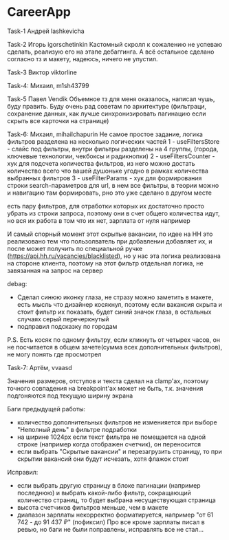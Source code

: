 # CareerApp

Task-1 Андрей lashkevicha

Task-2 Игорь igorschetinkin
Кастомный скролл к сожалению не успеваю сделать, реализую его на этапе дебаггинга. А всё остальное сделано согласно тз и макету, надеюсь, ничего не упустил.

Task-3 Виктор viktorline

Task-4: Михаил, m1sh43799

Task-5 Павел Vendik Объемное тз для меня оказалось, написал чушь, буду править. Буду очень рад советам по архитектуре (фильтраци, сохранение данных, как лучше синхронизировать пагинацию если скрыть все карточки на странице)

Task-6: Михаил, mihailchapurin
Не самое простое задание, логика фильтров разделена на несколько логических частей
1 - useFiltersStore - слайс под фильтры, внутри фильтры разделены на 4 группы, (города, ключевые технологии, чекбоксы и радикнопки)
2 - useFiltersCounter - хук для подсчета количества фильтров, из него можно достать количество всего что вашей душоньке угодно в рамках количества выбранных фильтров
3 - useFilterParams - хук для формирования строки search-параметров для url, в нем все фильтры, в теории можно и навигацию там формировать, рно это уже сделано в другом месте

есть пару фильтров, для отработки которых их достаточно просто убрать из строки запроса, поэтому они в счет общего количества идут, но вся их работа в том что их нет, зарплата от нуля например

И самый спорный момент этот скрытые вакансии, по идее на HH это реализовано тем что пользолватель при добавлении добавляет их, и после может получить по специальной ручке (https://api.hh.ru/vacancies/blacklisted), но у нас эта логика реализована на стороне клиента, поэтому на этот фильтр отдельная логика, не завязанная на запрос на сервер

debag:
- Сделал синюю иконку глаза, не стразу можно заметить в макете, есть мысль что дизайнер косякнул, поэтому если вакансия скрыта и стоит фильтр их показать, будет синий значок глаза, в остальных случаях серый перечеркнутый
- подправил подсказку по городам

P.S. Есть косяк по одному фильтру, если кликнуть от четырех часов, он не посчитается в общем зачете(сумма всех дополнительных фильтров), не могу понять где просмотрел


Task-7: Артём, vvaasd

Значения размеров, отступов и текста сделал на clamp'ах, поэтому точного совпадения на breakpoint'ах может не быть, т.к. значения подгоняются под текущую ширину экрана

Баги предыдущей работы:
- количество дополнительных фильтров не изменияется при выборе "Неполный день" в фильтре подработки
- на ширине 1024px если текст фильтра не помещается на одной строке (например когда отображен счетчик), он переносится
- если выбрать "Скрытые вакансии" и перезагрузить страницу, то при скрытии вакансий они будут исчезать, хотя флажок стоит

Исправил:
- если выбрать другую страницу в блоке пагинации (например последнюю) и выбрать какой-либо фильтр, сокращающий количество страниц, то будет выбрана несуществующая страница
- высота счетчиков фильтров меньше, чем в макете
- диапазон зарплаты некорректно форматируется, например "от 61 742 - до 91 437 ₽" (пофиксил)
Про все кроме зарплаты писал в ревью, но баги не были поправлены, исправлять все не стал...

